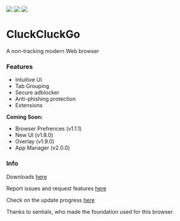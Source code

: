 <a href="https://github.com/Cohejh/CluckCluckGo/releases"><img src="https://img.shields.io/github/downloads/COHEJH/CluckCluckGo/total?style=for-the-badge"></a>
<a href="https://github.com/Cohejh/CluckCluckGo/"><img src="https://img.shields.io/github/languages/count/Cohejh/CluckCluckGo?color=%2397CA00&label=Languages%20used&style=for-the-badge"></a>
<a href="https://github.com/Cohejh/CluckCluckGo/"><img src="https://img.shields.io/github/license/cohejh/cluckcluckgo?style=for-the-badge"></a>
# CluckCluckGo
A non-tracking modern Web browser

### Features
- Intuitive UI
- Tab Grouping
- Secure adblocker
- Anti-phishing protection
- Extensions

**Coming Soon:**
- Browser Prefrences (v1.1.1)
- New UI (v1.8.0)
- Overlay (v1.9.0)
- App Manager (v2.0.0)

### Info

Downloads [here](https://github.com/Cohejh/CluckCluckGo/releases)

Report issues and request features [here](https://github.com/Cohejh/CluckCluckGo/issues)

Check on the update progress [here](https://github.com/users/Cohejh/projects/1/views/1)

Thanks to sentialx, who made the foundation used for this browser.

